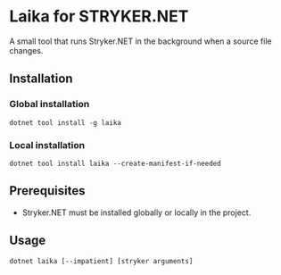 # Laika for STRYKER.NET

A small tool that runs Stryker.NET in the background when a source file changes.

## Installation

### Global installation

```dotnet tool install -g laika```

### Local installation

```dotnet tool install laika --create-manifest-if-needed```

## Prerequisites

- Stryker.NET must be installed globally or locally in the project.

## Usage

```dotnet laika [--impatient] [stryker arguments]```
